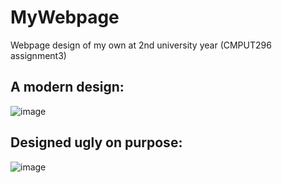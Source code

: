 # MyWebpage  
Webpage design of my own at 2nd university year (CMPUT296 assignment3)

## A modern design:  
![image](https://github.com/JayLiuUA/MyWebpage/blob/master/screenshots/good_looking.png)

## Designed ugly on purpose:  
![image](https://github.com/JayLiuUA/MyWebpage/blob/master/screenshots/ugly_looking.png)
